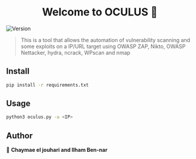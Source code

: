 <h1 align="center">Welcome to OCULUS 👋</h1>
<p>
  <img alt="Version" src="https://img.shields.io/badge/version-beta 1.0-blue.svg?cacheSeconds=2592000" />
</p>

> This is a tool that allows the automation of vulnerability scanning and some exploits on a IP/URL target using OWASP ZAP, Nikto, OWASP Nettacker, hydra, ncrack, WPscan and nmap 

## Install

```sh
pip install -r requirements.txt
```

## Usage

```sh
python3 oculus.py -u <IP>
```

## Author

👤 **Chaymae el jouhari and Ilham Ben-nar**
